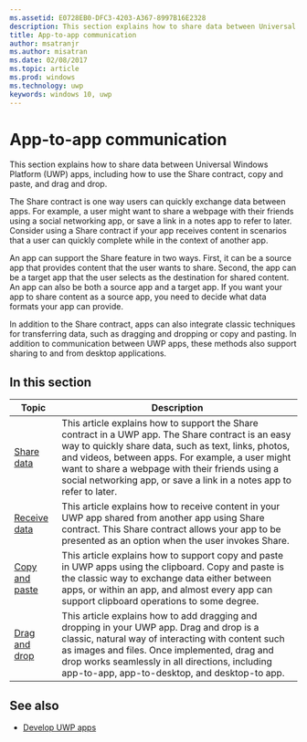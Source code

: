 ```yaml
---
ms.assetid: E0728EB0-DFC3-4203-A367-8997B16E2328
description: This section explains how to share data between Universal Windows Platform (UWP) apps, including how to use the Share contract, copy and paste, and drag and drop.
title: App-to-app communication
author: msatranjr
ms.author: misatran
ms.date: 02/08/2017
ms.topic: article
ms.prod: windows
ms.technology: uwp
keywords: windows 10, uwp
---
```


# App-to-app communication


This section explains how to share data between Universal Windows Platform (UWP) apps, including how to use the Share contract, copy and paste, and drag and drop.

The Share contract is one way users can quickly exchange data between apps. For example, a user might want to share a webpage with their friends using a social networking app, or save a link in a notes app to refer to later. Consider using a Share contract if your app receives content in scenarios that a user can quickly complete while in the context of another app.

An app can support the Share feature in two ways. First, it can be a source app that provides content that the user wants to share. Second, the app can be a target app that the user selects as the destination for shared content. An app can also be both a source app and a target app. If you want your app to share content as a source app, you need to decide what data formats your app can provide.

In addition to the Share contract, apps can also integrate classic techniques for transferring data, such as dragging and dropping or copy and pasting. In addition to communication between UWP apps, these methods also support sharing to and from desktop applications.



## In this section

| Topic | Description |
|-------|-------------|
| [Share data](share-data.md) | This article explains how to support the Share contract in a UWP app. The Share contract is an easy way to quickly share data, such as text, links, photos, and videos, between apps. For example, a user might want to share a webpage with their friends using a social networking app, or save a link in a notes app to refer to later. |
| [Receive data](receive-data.md) | This article explains how to receive content in your UWP app shared from another app using Share contract. This Share contract allows your app to be presented as an option when the user invokes Share. |
| [Copy and paste](copy-and-paste.md) | This article explains how to support copy and paste in UWP apps using the clipboard. Copy and paste is the classic way to exchange data either between apps, or within an app, and almost every app can support clipboard operations to some degree. |
| [Drag and drop](drag-and-drop.md) | This article explains how to add dragging and dropping in your UWP app. Drag and drop is a classic, natural way of interacting with content such as images and files. Once implemented, drag and drop works seamlessly in all directions, including app-to-app, app-to-desktop, and desktop-to app. |

## See also
- [Develop UWP apps](https://developer.microsoft.com/windows/develop)
